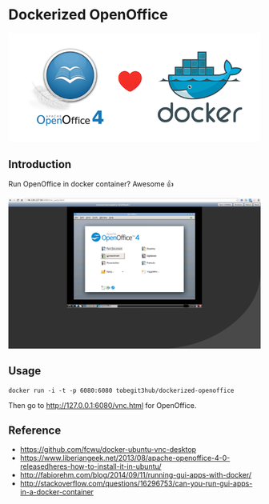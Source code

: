 # Dockerized OpenOffice

![](openoffice_and_docker.png)

## Introduction

Run OpenOffice in docker container? Awesome :+1: 

![](screenshot.png)

## Usage

```
docker run -i -t -p 6080:6080 tobegit3hub/dockerized-openoffice
```

Then go to <http://127.0.0.1:6080/vnc.html> for OpenOffice.

## Reference

* <https://github.com/fcwu/docker-ubuntu-vnc-desktop>
* <https://www.liberiangeek.net/2013/08/apache-openoffice-4-0-releasedheres-how-to-install-it-in-ubuntu/>
* <http://fabiorehm.com/blog/2014/09/11/running-gui-apps-with-docker/>
* <http://stackoverflow.com/questions/16296753/can-you-run-gui-apps-in-a-docker-container>
